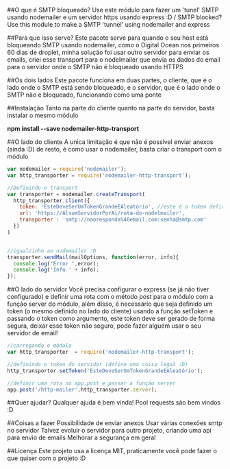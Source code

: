 ##O que é
SMTP bloqueado? Use este módulo para fazer um 'tunel' SMTP usando nodemailer e um servidor https usando express :D / SMTP blocked? Use this module to make a SMTP 'tunnel' using nodemailer and express

##Para que isso serve?
Este pacote serve para quando o seu host está bloqueando SMTP usando nodemailer, como o Digital Ocean nos primeiros 60 dias de droplet, minha solução foi usar outro servidor para enviar os emails, criei esse transport para o nodelmailer que envia os dados do email para o servidor onde o SMTP não é bloqueado usando HTTPS

##Os dois lados
Este pacote funciona em duas partes, o cliente, que é o lado onde o SMTP está sendo bloqueado, e o servidor, que é o lado onde o SMTP não é bloqueado, funcionando como uma ponte

##Instalação
Tanto na parte do cliente quanto na parte do servidor, basta instalar o mesmo módulo

**npm install --save nodemailer-http-transport**

##O lado do cliente
A unica limitação é que não é possível enviar anexos (ainda :D) de resto, é como usar o nodemailer, basta criar o transport com o módulo
```javascript
var nodemailer = require('nodemailer');
var http_transporter = require('nodemailer-http-transport');

//Definindo o transport
var transporter = nodemailer.createTransport(
  http_transporter.client({
    token: 'EsteDeveSerUmTokenGrandeEAleatório', //este é o token definido pelo lado do servidor
    url: 'https://AlsumServidorPorAi/rota-do-nodelmailer',
    transporter : 'smtp://naoresponda%40email.com:senha@smtp.com'
  })
)


//igualzinho ao nodemailer :D
transporter.sendMail(mailOptions, function(error, info){
  console.log("Error ",error);
  console.log('Info ' + info);
});
```

##O lado do servidor
Você precisa configurar o express (se já não tiver configurado) e definir uma rota com o método post para o módulo com a função server do módulo, além disso, é necessário que seja definido um token (o mesmo definido no lado do cliente) usando a função setToken e passando o token como argumento, este token deve ser gerado de forma segura, deixar esse token não seguro, pode fazer alguém usar o seu servidor de email!

```javascript
//carregando o módulo
var http_transporter  = require('nodemailer-http-transport');

//definindo o token do servidor (define uma coisa legal :D)
http_transporter.setToken('EsteDeveSerUmTokenGrandeEAleatório');

//definir uma rota no app.post e passar a função server
app.post('/http-mailer',http_transporter.server);
```

##Quer ajudar?
Qualquer ajuda é bem vinda! Pool requests são bem vindos :D

##Coisas a fazer
Possibilidade de enviar anexos
Usar várias conexões smtp no servidor
Talvez evoluir o servidor para outro projeto, criando uma api para envio de emails
Melhorar a segurança em geral

##Licença
Este projeto usa a licença MIT, praticamente você pode fazer o que quiser com o projeto :D
